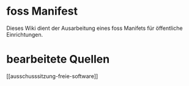 # foss Manifest

Dieses Wiki dient der Ausarbeitung eines foss Manifets für öffentliche Einrichtungen.

# bearbeitete Quellen

[[ausschusssitzung-freie-software]]
